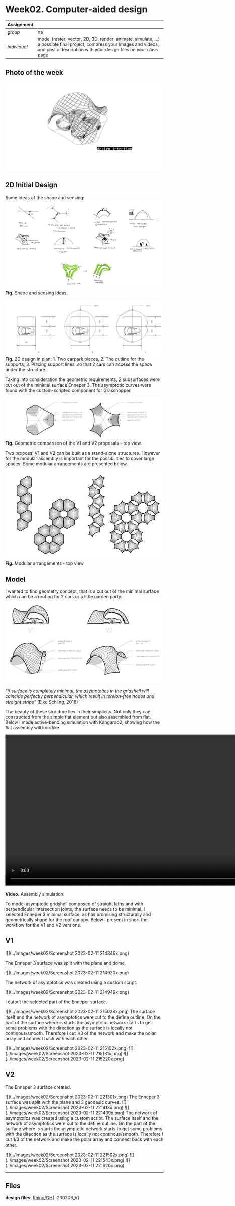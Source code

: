 # **Week02.** Computer-aided design

|Assignment    |                          |
| ----------- | ------------------------------------ |
| *group*       |  na
| *individual*      | model (raster, vector, 2D, 3D, render, animate, simulate, ...) a possible final project, compress your images and videos, and post a description with your design files on your class page |

## Photo of the week
![](../images/week02/photo-of-the-week2.png)

## 2D Initial Design
Some Ideas of the shape and sensing:
![](../images/final-project/final8.png)
**Fig.** Shape and sensing ideas.

![](../images/week02/week2.png)
**Fig.** 2D design in plan: 1. Two carpark places, 2. The outline for the supports, 3. Placing support lines, so that 2 cars can access the space under the structure. 

Taking into consideration the geometric requirements, 2 subsurfaces were cut out of the minimal surface Enneper 3. The asymptotic curves were found with the custom-scripted component for Grasshopper.


![](../images/week02/V1V2-drawings2D.jpg)
**Fig.** Geometric comparison of the V1 and V2 proposals - top view.

Two proposal V1 and V2 can be built as a stand-alone structures. However for the modular assembly is important for the possibilities to cover large spaces. Some modular arrangements are presented below.

![](../images/week02/V1V2-modularity.jpg)
**Fig.** Modular arrangements - top view.

## Model
I wanted to find geometry concept, that is a cut out of the minimal surface which can be a roofing for 2 cars or a little garden party.

![](../images/week02/V1V2-drawingsx.jpg)

*“if surface is completely minimal, the asymptotics in the gridshell will coincide perfectly perpendicular, which result in torsion-free nodes and straight strips”* (Eike Schling, 2018)

The beauty of these structure lies in their simplicity. Not only they can constructed from the simple flat element but also assembled from flat. Below I made active-bending simulation with Kangaroo2, showing how the flat assembly will look like.

<video width="960"  controls>
  <source src="../../files/week02/SimulationTD500.mp4" type="video/mp4">
</video>

**Video.** Assembly simulation.


To model asymptotic gridshell composed of straight laths and with perpendicular intersection joints, the surface needs to be minimal. I selected Enneper 3 minimal surface, as has promising structurally and geometrically shape for the roof canopy. Below I present in short the workflow for the V1 and V2 versions.

## V1

![](../images/week02/Screenshot 2023-02-11 214846x.png)

The Enneper 3  surface was split with the plane and dome.

![](../images/week02/Screenshot 2023-02-11 214920x.png)

The network of asymptotics was created using a custom script.

![](../images/week02/Screenshot 2023-02-11 214949x.png)

I cutout the selected part of the Enneper surface.

![](../images/week02/Screenshot 2023-02-11 215028x.png)
The surface itself and the network of asymptotics were cut to the define outline. On the part of the surface where is starts the asymptotic network starts to get some problems with the direction as the surface is locally not continous/smooth. Therefore I cut 1/3 of the network and make the polar array and connect back with each other.

![](../images/week02/Screenshot 2023-02-11 215102x.png)
![](../images/week02/Screenshot 2023-02-11 215131x.png)
![](../images/week02/Screenshot 2023-02-11 215220x.png)

## V2
The Enneper 3 surface created.

![](../images/week02/Screenshot 2023-02-11 221301x.png)
The Enneper 3 surface was split with the plane and 3 geodesic curves.
![](../images/week02/Screenshot 2023-02-11 221413x.png)
![](../images/week02/Screenshot 2023-02-11 221439x.png)
The network of asymptotics was created using a custom script. The surface itself and the network of asymptotics were cut to the define outline. On the part of the surface where is starts the asymptotic network starts to get some problems with the direction as the surface is locally not continous/smooth. Therefore I cut 1/3 of the network and make the polar array and connect back with each other.

![](../images/week02/Screenshot 2023-02-11 221502x.png)
![](../images/week02/Screenshot 2023-02-11 221543x.png)
![](../images/week02/Screenshot 2023-02-11 221620x.png)
__________________________________________
## Files
**design files**: [Rhino/GH](../files/week02/230206_V.gh){: 230206_V}

